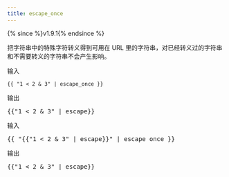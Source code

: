 ```yaml
---
title: escape_once
---
```


{% since %}v1.9.1{% endsince %}

把字符串中的特殊字符转义得到可用在 URL 里的字符串，对已经转义过的字符串和不需要转义的字符串不会产生影响。

输入
```liquid
{{ "1 < 2 & 3" | escape_once }}
```

输出
<pre class="highlight">
{{"1 &lt; 2 &amp; 3" | escape}}
</pre>

输入
<pre class="highlight">
&#x7B;&#x7B; "{{"1 &lt; 2 &amp; 3" | escape}}" | escape_once }}
</pre>

输出
<pre class="highlight">
{{"1 &lt; 2 &amp; 3" | escape}}
</pre>
